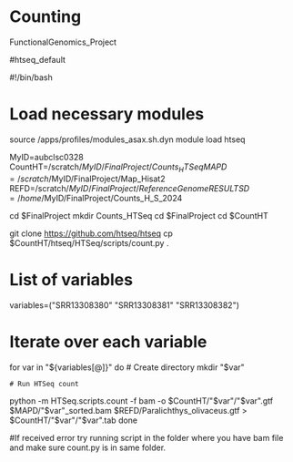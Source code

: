 # Counting
FunctionalGenomics_Project

#htseq_default

#!/bin/bash
# Load necessary modules
source /apps/profiles/modules_asax.sh.dyn
module load htseq

MyID=aubclsc0328
CountHT=/scratch/$MyID/FinalProject/Counts_HTSeq
MAPD=/scratch/$MyID/FinalProject/Map_Hisat2
REFD=/scratch/$MyID/FinalProject/ReferenceGenome
RESULTSD=/home/$MyID/FinalProject/Counts_H_S_2024      

cd $FinalProject
mkdir Counts_HTSeq
cd $FinalProject
cd $CountHT

git clone https://github.com/htseq/htseq
cp $CountHT/htseq/HTSeq/scripts/count.py .

# List of variables
variables=("SRR13308380" "SRR13308381" "SRR13308382")

# Iterate over each variable
for var in "${variables[@]}"
do
    # Create directory
    mkdir "$var"
    
    # Run HTSeq count
python -m HTSeq.scripts.count -f bam -o $CountHT/"$var"/"$var".gtf $MAPD/"$var"_sorted.bam $REFD/Paralichthys_olivaceus.gtf > $CountHT/"$var"/"$var".tab
done


#If received error try running script in the folder where you have bam file and make sure count.py is in same folder.

